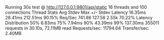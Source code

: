 Running 30s test @ http://127.0.0.1:9801/api/static
  16 threads and 100 connections
  Thread Stats   Avg      Stdev     Max   +/- Stdev
    Latency    16.35ms   28.41ms 212.51ms   90.15%
    Req/Sec   741.86    127.58     2.55k    70.22%
  Latency Distribution
     50%    6.83ms
     75%    7.94ms
     90%   43.39ms
     99%  137.30ms
  355011 requests in 30.10s, 72.11MB read
Requests/sec:  11794.64
Transfer/sec:      2.40MB
